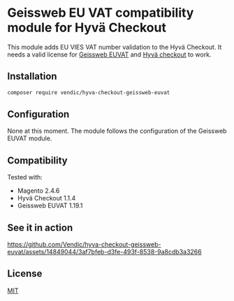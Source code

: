 # Geissweb EU VAT compatibility module for Hyvä Checkout

This module adds EU VIES VAT number validation to the Hyvä Checkout. It needs a valid license for [Geissweb EUVAT](https://www.geissweb.de/eu-vat-enhanced-for-magento-2.html) and [Hyvä checkout](https://www.hyva.io/hyva-checkout.html) to work.

## Installation
```bash
composer require vendic/hyva-checkout-geissweb-euvat
```

## Configuration
None at this moment. The module follows the configuration of the Geissweb EUVAT module.

## Compatibility
Tested with:
- Magento 2.4.6
- Hyvä Checkout 1.1.4
- Geissweb EUVAT 1.19.1

## See it in action


https://github.com/Vendic/hyva-checkout-geissweb-euvat/assets/14849044/3af7bfeb-d3fe-493f-8538-9a8cdb3a3266




## License
[MIT](https://github.com/Vendic/hyva-checkout-geissweb-euvat/blob/develop/LICENSE)
